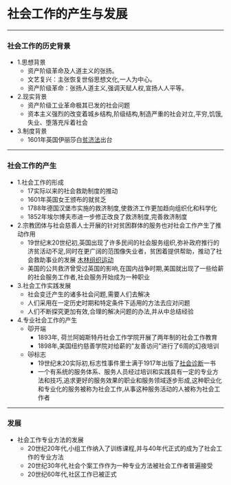 # 社会工作的产生与发展
-------
### 社会工作的历史背景
  + 1.思想背景 <br>
      - 资产阶级革命及人道主义的张扬。<br>
      - 文艺复兴：主张恢复世俗思想文化,一人为中心。<br>
      - 资产阶级革命：张扬人道主义,强调天赋人权,宣扬人人平等。
  + 2.现实背景<br>
      - 资产阶级工业革命极其已发的社会问题<br>
      - 资本主义强烈的改变着城乡结构,阶级结构,制造严重的社会对立,平穷,饥饿,失业、堕落充斥着社会
  + 3.制度背景<br>
      - 1601年英国伊丽莎白[贫济法](https://www.renrendoc.com/paper/216971250.html)出台
--------
### 社会工作的产生
  + 1.社会工作的形成<br>
      - 17实际以来的社会救助制度的推动<br>
      - 1601年英国女王颁布的就贫乏<br>
      - 1788年德国汉堡市实施的救济制度,使救济工作更加趋向组织化和科学化<br>
      - 1852年埃尔博夫市进一步修正改良了救济制度,完善救济制度<br>
  + 2.宗教团体与社会慈善人士开展的针对贫困群体的服务也对社会工作产生了推动作用<br>
      - 19世纪末20世纪初,英国出现了许多民间的社会服务组织,弥补政府推行的济贫活动不足,同时在更广阔的范围像失业者，贫困着提供帮助，推动了社会救助事业的发展 [木林组织运动](javascript:;) <br>
      - 美国的公共救济曾受过英国的影响,在国内战争时期,美国就出现了一些给薪的社会服务工作者,社会服务开始成为一种职业<br>
  + 3.社会工作实践发展
      - 社会变迁产生的诸多社会问题,需要人们去解决<br>
      - 人们采用在一定历史时期和特定条件下适用的方法去应对问题<br>
      - 人们不断探究更加有效,合理的解决问题的办法,并从中总结经验<br>
  + 4.专业社会工作的产生<br>
    - 😾开端<br>
      - 1893年, 荷兰阿姆斯特丹社会工作学院开展了两年制的社会工作教育<br>
      - 1898年,美国纽约慈善学院对给薪的"友善访问"进行了6周的幻夜培训<br>
    - 😿标志<br>
      - 19世纪末20实际初,标志性事件里士满于1917年出版了[社会诊断](javascript:;)一书<br>
      - 一个有系统的服务体系、服务人员经过培训和实践具有一定的专业方法和技巧,追求更好的服务效果的职业和服务领域逐步形成,这种职业化和专业化的服务被称为社会工作,从事这种服务活动的人被称为社会工作者<br>
----------
### 发展
  + 社会工作专业方法的发展
    - 20世纪20年代,小组工作纳入了训练课程,并与40年代正式的成为了社会工作的专业方法
    - 20世纪30年代,社会个案工作作为一种专业方法被社会工作者普遍接受
    - 20世纪60年代,社区工作已被正式